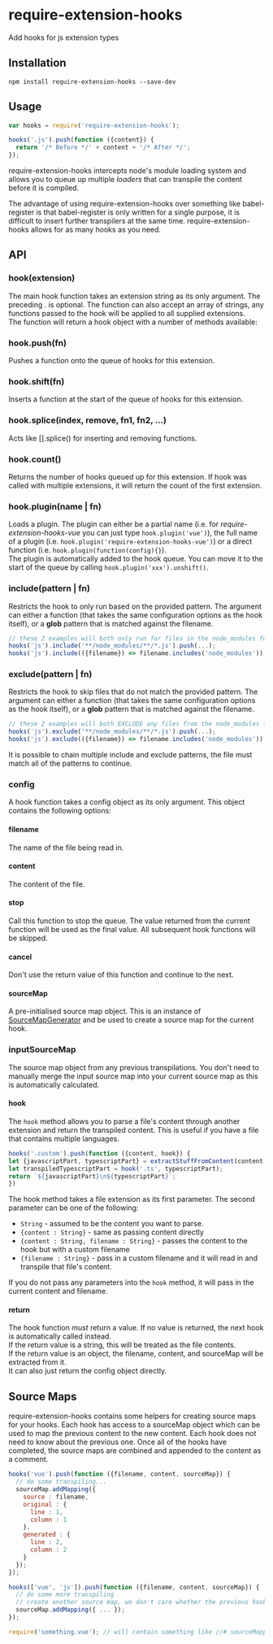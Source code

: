 # require-extension-hooks
Add hooks for js extension types

## Installation  
`npm install require-extension-hooks --save-dev`

## Usage  
```javascript
var hooks = require('require-extension-hooks');

hooks('.js').push(function ({content}) {
  return '/* Before */' + content + '/* After */';
});
```

require-extension-hooks intercepts node's module loading system and allows you to queue up multiple *loaders* that can transpile the content before it is compiled.  

The advantage of using require-extension-hooks over something like babel-register is that babel-register is only written for a single purpose, it is difficult to insert further transpilers at the same time. require-extension-hooks allows for as many hooks as you need.  

## API  
### hook(extension)  
The main hook function takes an extension string as its only argument. The preceding . is optional. The function can also accept an array of strings, any functions passed to the hook will be applied to all supplied extensions.  
The function will return a hook object with a number of methods available:  

### hook.push(fn)  
Pushes a function onto the queue of hooks for this extension.  

### hook.shift(fn)  
Inserts a function at the start of the queue of hooks for this extension.  

### hook.splice(index, remove, fn1, fn2, ...)  
Acts like [].splice() for inserting and removing functions.  

### hook.count()  
Returns the number of hooks queued up for this extension. If hook was called with multiple extensions, it will return the count of the first extension.  

### hook.plugin(name | fn)  
Loads a plugin. The plugin can either be a partial name (i.e. for *require-extension-hooks-vue* you can just type `hook.plugin('vue')`), the full name of a plugin (i.e. `hook.plugin('require-extension-hooks-vue')`) or a direct function (i.e. `hook.plugin(function(config){}`).  
The plugin is automatically added to the hook queue. You can move it to the start of the queue by calling `hook.plugin('xxx').unshift()`.

### include(pattern | fn)
Restricts the hook to only run based on the provided pattern. The argument can either a function (that takes the same configuration options as the hook itself), or a **glob** pattern that is matched against the filename.
```js
// these 2 examples will both only run for files in the node_modules folder
hooks('js').include('**/node_modules/**/*.js').push(...);
hooks('js').include(({filename}) => filename.includes('node_modules'));
```

### exclude(pattern | fn)
Restricts the hook to skip files that do not match the provided pattern. The argument can either a function (that takes the same configuration options as the hook itself), or a **glob** pattern that is matched against the filename.
```js
// these 2 examples will both EXCLUDE any files from the node_modules folder
hooks('js').exclude('**/node_modules/**/*.js').push(...);
hooks('js').exclude(({filename}) => filename.includes('node_modules'));
```

It is possible to chain multiple include and exclude patterns, the file must match all of the patterns to continue.

### config  
A hook function takes a config object as its only argument. This object contains the following options:  
#### filename  
  The name of the file being read in.  
#### content  
  The content of the file.  
#### stop  
  Call this function to stop the queue. The value returned from the current function will be used as the final value. All subsequent hook functions will be skipped.  
#### cancel  
  Don't use the return value of this function and continue to the next.  
#### sourceMap  
  A pre-initialised source map object. This is an instance of [SourceMapGenerator](https://www.npmjs.com/package/source-map) and be used to create a source map for the current hook.  
### inputSourceMap  
  The source map object from any previous transpilations. You don't need to manually merge the input source map into your current source map as this is automatically calculated.  
#### hook
  The `hook` method allows you to parse a file's content through another extension and return the transpiled content. This is useful if you have a file that contains multiple languages.
  ```js
hooks('.custom').push(function ({content, hook}) {
  let {javascriptPart, typescriptPart} = extractStuffFromContent(content);
  let transpiledTypescriptPart = hook('.ts', typescriptPart);
  return `${javascriptPart}\n${typescriptPart}`;
})
```
The hook method takes a file extension as its first parameter. The second parameter can be one of the following:
- `String` - assumed to be the content you want to parse.
- `{content : String}` - same as passing content directly
- `{content : String, filename : String}` - passes the content to the hook but with a custom filename
- `{filename : String}` - pass in a custom filename and it will read in and transpile that file's content.

If you do not pass any parameters into the `hook` method, it will pass in the current content and filename.

#### return  
The hook function *must* return a value. If no value is returned, the next hook is automatically called instead.  
If the return value is a string, this will be treated as the file contents.  
If the return value is an object, the filename, content, and sourceMap will be extracted from it.  
It can also just return the config object directly.  


## Source Maps  
require-extension-hooks contains some helpers for creating source maps for your hooks. Each hook has access to a sourceMap object which can be used to map the previous content to the new content. Each hook does not need to know about the previous one. Once all of the hooks have completed, the source maps are combined and appended to the content as a comment.  
```javascript
hooks('vue').push(function ({filename, content, sourceMap}) {
  // do some transpiling...
  sourceMap.addMapping({
    source : filename,
    original : {
      line : 1,
      column : 1
    },
    generated : {
      line : 2,
      column : 2
    }
  });
});

hooks(['vue', 'js']).push(function ({filename, content, sourceMap}) {
  // do some more transpiling
  // create another source map, we don't care whether the previous hook created a source map or not
  sourceMap.addMapping({ ... });
});

require('something.vue'); // will contain something like //# sourceMappingURL=datblahblah
```
